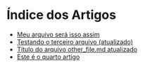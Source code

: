 # Índice dos Artigos

- [Meu arquivo será isso assim](meu_arquivo.md)
- [Testando o terceiro arquivo (atualizado)](third_file.md)
- [Título do arquivo other_file.md atualizado](other_file.md)
- [Este é o quarto artigo](fourth_file.md)
